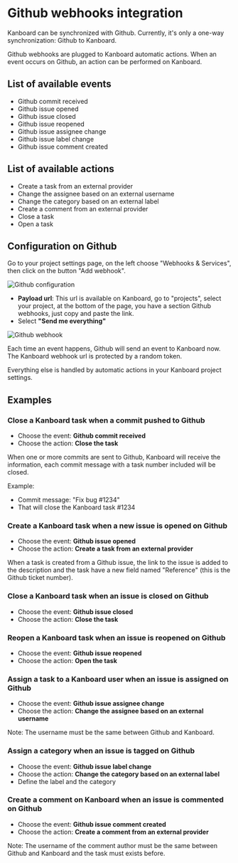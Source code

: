 Github webhooks integration
===========================

Kanboard can be synchronized with Github.
Currently, it's only a one-way synchronization: Github to Kanboard.

Github webhooks are plugged to Kanboard automatic actions.
When an event occurs on Github, an action can be performed on Kanboard.

List of available events
------------------------

- Github commit received
- Github issue opened
- Github issue closed
- Github issue reopened
- Github issue assignee change
- Github issue label change
- Github issue comment created

List of available actions
-------------------------

- Create a task from an external provider
- Change the assignee based on an external username
- Change the category based on an external label
- Create a comment from an external provider
- Close a task
- Open a task

Configuration on Github
-----------------------

Go to your project settings page, on the left choose "Webhooks & Services", then click on the button "Add webhook".

![Github configuration](http://kanboard.net/screenshots/documentation/github-webhooks.png)

- **Payload url**: This url is available on Kanboard, go to "projects", select your project, at the bottom of the page, you have a section Github webhooks, just copy and paste the link.
- Select **"Send me everything"**

![Github webhook](http://kanboard.net/screenshots/documentation/kanboard-github-webhooks.png)

Each time an event happens, Github will send an event to Kanboard now.
The Kanboard webhook url is protected by a random token.

Everything else is handled by automatic actions in your Kanboard project settings.

Examples
--------

### Close a Kanboard task when a commit pushed to Github

- Choose the event: **Github commit received**
- Choose the action: **Close the task**

When one or more commits are sent to Github, Kanboard will receive the information, each commit message with a task number included will be closed.

Example:

- Commit message: "Fix bug #1234"
- That will close the Kanboard task #1234

### Create a Kanboard task when a new issue is opened on Github

- Choose the event: **Github issue opened**
- Choose the action: **Create a task from an external provider**

When a task is created from a Github issue, the link to the issue is added to the description and the task have a new field named "Reference" (this is the Github ticket number).

### Close a Kanboard task when an issue is closed on Github

- Choose the event: **Github issue closed**
- Choose the action: **Close the task**

### Reopen a Kanboard task when an issue is reopened on Github

- Choose the event: **Github issue reopened**
- Choose the action: **Open the task**

### Assign a task to a Kanboard user when an issue is assigned on Github

- Choose the event: **Github issue assignee change**
- Choose the action: **Change the assignee based on an external username**

Note: The username must be the same between Github and Kanboard.

### Assign a category when an issue is tagged on Github

- Choose the event: **Github issue label change**
- Choose the action: **Change the category based on an external label**
- Define the label and the category

### Create a comment on Kanboard when an issue is commented on Github

- Choose the event: **Github issue comment created**
- Choose the action: **Create a comment from an external provider**

Note: The username of the comment author must be the same between Github and Kanboard and the task must exists before.
